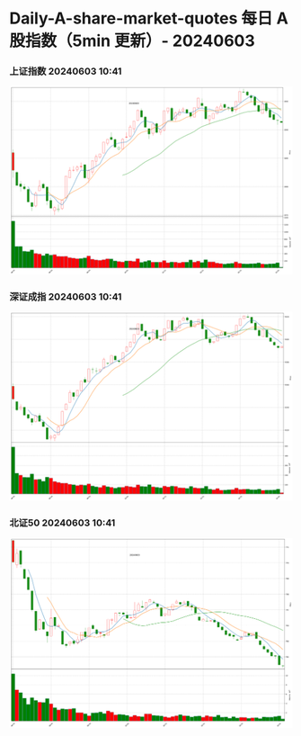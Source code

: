 
# Daily-A-share-market-quotes 每日 A 股指数（5min 更新）- 20240603

### 上证指数 20240603 10:41
![](./fig/2024/6/20240603-sh000001.png)

### 深证成指 20240603 10:41
![](./fig/2024/6/20240603-sz399001.png)

### 北证50 20240603 10:41
![](./fig/2024/6/20240603-bj899050.png)
